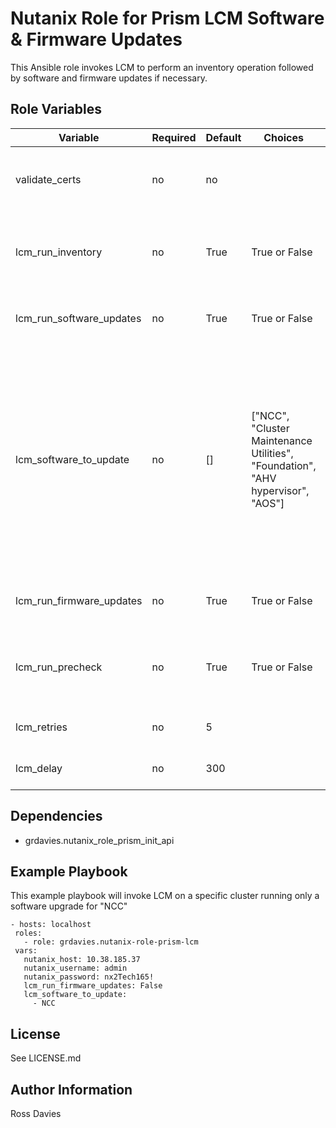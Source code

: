 Nutanix Role for Prism LCM Software & Firmware Updates
=========

This Ansible role invokes LCM to perform an inventory operation followed by software and firmware updates if necessary.


Role Variables
--------------

| Variable                 | Required | Default | Choices                                                                         | Comments                                                                                                                                           |
|--------------------------|----------|---------|---------------------------------------------------------------------------------|----------------------------------------------------------------------------------------------------------------------------------------------------|
| validate_certs           | no       | no      |                                                                                 | Whether to check if Prism UI certificates are valid.                                                                                               |
| lcm_run_inventory        | no       | True    | True or False                                                                   | Whether to run an inventory prior to installing updates.                                                                                           |
| lcm_run_software_updates | no       | True    | True or False                                                                   | Whether to install software updates.                                                                                                               |
| lcm_software_to_update   | no       | []      | ["NCC", "Cluster Maintenance Utilities", "Foundation", "AHV hypervisor", "AOS"] | If not defined then all available software updates will be installed. If one or more software choices are provided then only they will be updated. |
| lcm_run_firmware_updates | no       | True    | True or False                                                                   | Whether to install firmware updates.                                                                                                               |
| lcm_run_precheck         | no       | True    | True or False                                                                   | Whether to run a LCM precheck prior to installing updates.                                                                                         |
| lcm_retries              | no       | 5       |                                                                                 | Number of progress checks                                                                                                                          |
| lcm_delay                | no       | 300     |                                                                                 | Progress check interval                                                                                                                            |


Dependencies
------------

- grdavies.nutanix_role_prism_init_api


Example Playbook
----------------

This example playbook will invoke LCM on a specific cluster running only a software upgrade for "NCC"

```
- hosts: localhost
 roles:
   - role: grdavies.nutanix-role-prism-lcm
 vars:
   nutanix_host: 10.38.185.37
   nutanix_username: admin
   nutanix_password: nx2Tech165!
   lcm_run_firmware_updates: False
   lcm_software_to_update:
     - NCC
```
License
-------

See LICENSE.md

Author Information
------------------

Ross Davies
